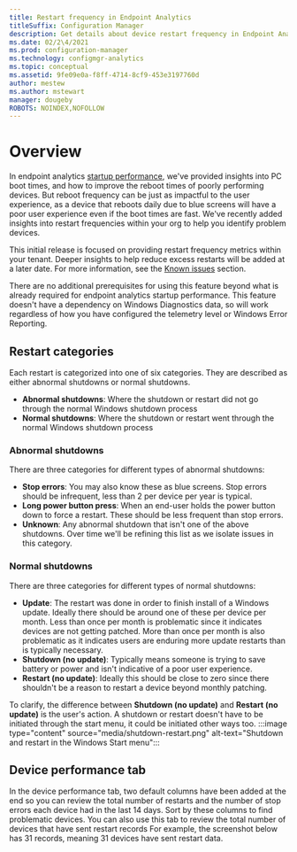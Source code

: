 ```yaml
---
title: Restart frequency in Endpoint Analytics
titleSuffix: Configuration Manager
description: Get details about device restart frequency in Endpoint Analytics
ms.date: 02/2\4/2021
ms.prod: configuration-manager
ms.technology: configmgr-analytics
ms.topic: conceptual
ms.assetid: 9fe09e0a-f8ff-4714-8cf9-453e3197760d
author: mestew
ms.author: mstewart
manager: dougeby
ROBOTS: NOINDEX,NOFOLLOW
---
```


# Overview
In endpoint analytics [startup performance](startup-performance.md), we've provided insights into PC boot times, and how to improve the reboot times of poorly performing devices. But reboot frequency can be just as impactful to the user experience, as a device that reboots daily due to blue screens will have a poor user experience even if the boot times are fast. We've recently added insights into restart frequencies within your org to help you identify problem devices.

This initial release is focused on providing restart frequency metrics within your tenant. Deeper insights to help reduce excess restarts will be added at a later date. For more information, see the [Known issues](#known-issues) section.

There are no additional prerequisites for using this feature beyond what is already required for endpoint analytics startup performance. This feature doesn't have a dependency on Windows Diagnostics data, so will work regardless of how you have configured the telemetry level or Windows Error Reporting.

## Restart categories

Each restart is categorized into one of six categories. They are described as either abnormal shutdowns or normal shutdowns.
- **Abnormal shutdowns**: Where the shutdown or restart did not go through the normal Windows shutdown process
- **Normal shutdowns**: Where the shutdown or restart went through the normal Windows shutdown process

### Abnormal shutdowns

There are three categories for different types of abnormal shutdowns:
- **Stop errors**: You may also know these as blue screens. Stop errors should be infrequent, less than 2 per device per year is typical.
- **Long power button press**: When an end-user holds the power button down to force a restart. These should be less frequent than stop errors.
- **Unknown**: Any abnormal shutdown that isn't one of the above shutdowns. Over time we'll be refining this list as we isolate issues in this category.

### Normal shutdowns

There are three categories for different types of normal shutdowns:
- **Update**: The restart was done in order to finish install of a Windows update. Ideally there should be around one of these per device per month. Less than once per month is problematic since it indicates devices are not getting patched. More than once per month is also problematic as it indicates users are enduring more update restarts than is typically necessary.
- **Shutdown (no update)**: Typically means someone is trying to save battery or power and isn't indicative of a poor user experience.
- **Restart (no update)**: Ideally this should be close to zero since there shouldn't be a reason to restart a device beyond monthly patching.

To clarify, the difference between **Shutdown (no update)** and **Restart (no update)** is the user's action. A shutdown or restart doesn't have to be initiated through the start menu, it could be initiated other ways too.
:::image type="content" source="media/shutdown-restart.png" alt-text="Shutdown and restart in the Windows Start menu":::

## Device performance tab

In the device performance tab, two default columns have been added at the end so you can review the total number of restarts and the number of stop errors each device had in the last 14 days. Sort by these columns to find problematic devices. You can also use this tab to review the total number of devices that have sent restart records For example, the screenshot below has 31 records, meaning 31 devices  have sent restart data.

